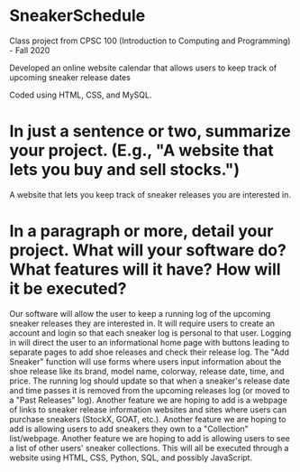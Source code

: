 # SneakerSchedule
Class project from CPSC 100 (Introduction to Computing and Programming) - Fall 2020

Developed an online website calendar that allows users to keep track of upcoming sneaker release dates

Coded using HTML, CSS, and MySQL.


# In just a sentence or two, summarize your project. (E.g., "A website that lets you buy and sell stocks.")

A website that lets you keep track of sneaker releases you are interested in.

# In a paragraph or more, detail your project. What will your software do? What features will it have? How will it be executed?

Our software will allow the user to keep a running log of the upcoming sneaker releases they are interested in.
It will require users to create an account and login so that each sneaker log is personal to that user.
Logging in will direct the user to an informational home page with buttons leading to separate pages to add shoe releases and check their release log.
The "Add Sneaker" function will use forms where users input information about the shoe release like its brand, model name, colorway, release date, time, and price.
The running log should update so that when a sneaker's release date and time passes it is removed from the upcoming releases log (or moved to a "Past Releases" log).
Another feature we are hoping to add is a webpage of links to sneaker release information websites and sites where users can purchase sneakers (StockX, GOAT, etc.).
Another feature we are hoping to add is allowing users to add sneakers they own to a "Collection" list/webpage.
Another feature we are hoping to add is allowing users to see a list of other users' sneaker collections.
This will all be executed through a website using HTML, CSS, Python, SQL, and possibly JavaScript.
